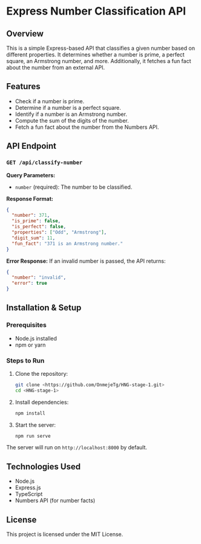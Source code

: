 # Express Number Classification API

## Overview

This is a simple Express-based API that classifies a given number based on different properties. It determines whether a number is prime, a perfect square, an Armstrong number, and more. Additionally, it fetches a fun fact about the number from an external API.

## Features

- Check if a number is prime.
- Determine if a number is a perfect square.
- Identify if a number is an Armstrong number.
- Compute the sum of the digits of the number.
- Fetch a fun fact about the number from the Numbers API.

## API Endpoint

### `GET /api/classify-number`

**Query Parameters:**

- `number` (required): The number to be classified.

**Response Format:**

```json
{
  "number": 371,
  "is_prime": false,
  "is_perfect": false,
  "properties": ["Odd", "Armstrong"],
  "digit_sum": 11,
  "fun_fact": "371 is an Armstrong number."
}
```

**Error Response:**
If an invalid number is passed, the API returns:

```json
{
  "number": "invalid",
  "error": true
}
```

## Installation & Setup

### Prerequisites

- Node.js installed
- npm or yarn

### Steps to Run

1. Clone the repository:
   ```sh
   git clone <https://github.com/OnmejeTg/HNG-stage-1.git>
   cd <HNG-stage-1>
   ```
2. Install dependencies:
   ```sh
   npm install
   ```
3. Start the server:
   ```sh
   npm run serve
   ```

The server will run on `http://localhost:8000` by default.

## Technologies Used

- Node.js
- Express.js
- TypeScript
- Numbers API (for number facts)

## License

This project is licensed under the MIT License.
